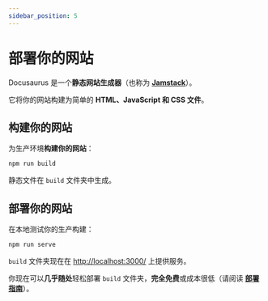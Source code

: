 ```yaml
---
sidebar_position: 5
---
```


# 部署你的网站

Docusaurus 是一个**静态网站生成器**（也称为 **[Jamstack](https://jamstack.org/)**）。

它将你的网站构建为简单的 **HTML、JavaScript 和 CSS 文件**。

## 构建你的网站

为生产环境**构建你的网站**：

```bash
npm run build
```

静态文件在 `build` 文件夹中生成。

## 部署你的网站

在本地测试你的生产构建：

```bash
npm run serve
```

`build` 文件夹现在在 [http://localhost:3000/](http://localhost:3000/) 上提供服务。

你现在可以**几乎随处**轻松部署 `build` 文件夹，**完全免费**或成本很低（请阅读 **[部署指南](https://docusaurus.io/docs/deployment)**）。
